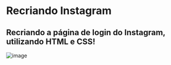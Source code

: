 # Recriando Instagram

## Recriando a página de login do Instagram, utilizando HTML e CSS!

![image](https://user-images.githubusercontent.com/56406869/174635535-d19b3dff-3d8d-4c8b-a226-f08def56432a.png)

